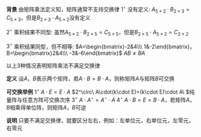 **背景**
由矩阵乘法定义知，矩阵通常不支持交换律
$1^\circ$ 没有定义: $A_{5\times2}\cdot B_{2\times3}=C_{5\times3}$，但是$B_{2\times3}\cdot A_{5\times2}$没有定义

$2^\circ$ 乘积结果不同型: 虽然$A_{5\times2}\cdot B_{2\times5}=C_{5\times5}$，但是$B_{2\times5}\cdot A_{5\times2}=C_{2\times2}$

$3^\circ$ 乘积结果同型，但不相等:
$A=\begin{bmatrix}-2&4\\\ 1&-2\end{bmatrix}，
B=\begin{bmatrix}2&4\\\ -3&-6\end{bmatrix}$
$AB\neq BA$

以上3种情况表明矩阵乘法不满足交换律

**定义**
设$A，B$表示两个矩阵，若$A\cdot B=B\cdot A$，则称矩阵$A$与矩阵$B$可交换

**可交换举例**
$1^\circ\ A\cdot E=E\cdot A$
$2^\circ\ A\cdot(k\cdot E)=(k\cdot E)\cdot A\ $纯量阵与任意方阵可交换次序
$3^\circ\ A\cdot A^\star=A^\star\cdot A$
$4^\circ\ A\cdot B=E=B\cdot A$，若矩阵$A，B$相乘得单位阵，则矩阵$A，B$可逆

**说明**
只要不满足交换律，就要区分左右，例如：左单位元，右单位元，左零元，右零元
